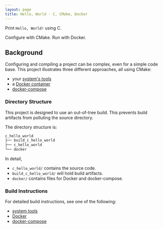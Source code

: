 ```yaml
---
layout: page
title: Hello, World - C, CMake, Docker
---
```


Print `Hello, World!` using C.

Configure with CMake. Run with Docker.


## Background

Configuring and compiling a project can be complex, even for a simple code base. This project illustrates three different approaches, all using CMake:

  * your [system's tools](system-tools.md)
  * a [Docker container](docker.md)
  * [docker-compose](docker-compose.md)


### Directory Structure

This project is designed to use an out-of-tree build. This prevents build artifacts from polluting the source directory.


The directory structure is:

```bash
c_hello_world
├── build_c_hello_world
├── c_hello_world
└── docker
```

In detail,
  * `c_hello_world/` contains the source code.
  * `build_c_hello_world/` will hold build artifacts.
  * `docker/` contains files for Docker and docker-compose.


### Build Instructions

For detailed build instructions, see one of the following:

  * [system tools](system-tools.md)
  * [Docker](docker.md)
  * [docker-compose](docker-compose.md)
